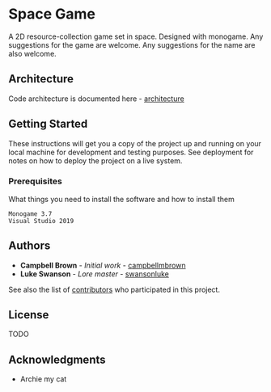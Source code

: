 # Space Game

A 2D resource-collection game set in space. Designed with monogame. Any suggestions for the game are welcome. Any suggestions for the name are also welcome.

## Architecture

Code architecture is documented here - [architecture](https://www.lucidchart.com/invitations/accept/fc80a34c-c92b-474c-bf62-287702fbb126)

## Getting Started

These instructions will get you a copy of the project up and running on your local machine for development and testing purposes. See deployment for notes on how to deploy the project on a live system.

### Prerequisites

What things you need to install the software and how to install them

```
Monogame 3.7
Visual Studio 2019
```

## Authors

* **Campbell Brown** - *Initial work* - [campbellmbrown](https://github.com/campbellmbrown)
* **Luke Swanson** - *Lore master* - [swansonluke](https://github.com/swansonluke)

See also the list of [contributors](https://github.com/campbellmbrown/space-monogame/contributors) who participated in this project.

## License

TODO

## Acknowledgments

* Archie my cat
